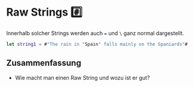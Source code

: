 # Raw Strings #️⃣

Innerhalb solcher Strings werden auch `=` und `\` ganz normal dargestellt.

```swift
let string1 = #"The rain in "Spain" falls mainly on the Spaniards"#
```

## Zusammenfassung
- Wie macht man einen Raw String und wozu ist er gut?

